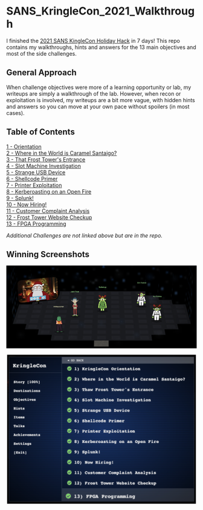 # SANS_KringleCon_2021_Walkthrough
I finished the [2021 SANS KingleCon Holiday Hack](http://2021.kringlecon.com) in 7 days! This repo contains my walkthroughs, hints and answers for the 13 main objectives and most of the side challenges.

## General Approach
When challenge objectives were more of a learning opportunity or lab, my writeups are simply a walkthrough of the lab. However, when recon or exploitation is involved, my writeups are a bit more vague, with hidden hints and answers so you can move at your own pace without spoilers (in most cases).

## Table of Contents
[1 - Orientation](1%20-%20Orientation.md)\
[2 - Where in the World is Caramel Santaigo?](2%20-%20Where%20in%20the%20World%20is%20Caramel%20Santaigo%3F.md)\
[3 - That Frost Tower's Entrance](3%20-%20Thaw%20Frost%20Tower's%20Entrance.md)\
[4 - Slot Machine Investigation](4%20-%20Slot%20Machine%20Investigation.md)\
[5 - Strange USB Device](5%20-%20Strange%20USB%20Device.md)\
[6 - Shellcode Primer](6%20-%20Shellcode%20Primer.md)\
[7 - Printer Exploitation](7%20-%20Printer%20Exploitation.md)\
[8 - Kerberoasting on an Open Fire](8%20-%20Kerberoasting%20on%20an%20Open%20Fire.md)\
[9 - Splunk!](9%20-%20Splunk!.md)\
[10 - Now Hiring!](10%20-%20Now%20Hiring!.md)\
[11 - Customer Complaint Analysis](11%20-%20Customer%20Complaint%20Analysis.md)\
[12 - Frost Tower Website Checkup](12%20-%20Frost%20Tower%20Website%20Checkup.md)\
[13 - FPGA Programming](13%20-%20FPGA%20Programming.md)

_Additional Challenges are not linked above but are in the repo._

## Winning Screenshots
<img src="images/sans_kringlecon_2021_winners_spaceship.png">
<p align="center"><img src="images/sans_kringlecon_2021_objectives_completed.png" width=500></p>
